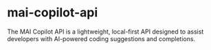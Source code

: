 # mai-copilot-api
The MAI Copilot API is a lightweight, local-first API designed to assist developers with AI-powered coding suggestions and completions.
